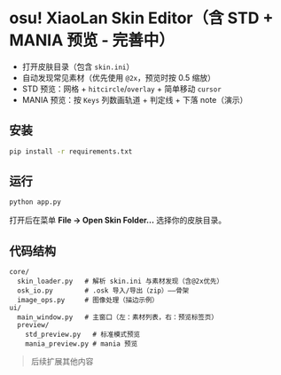 # osu! XiaoLan Skin Editor（含 STD + MANIA 预览 - 完善中）

- 打开皮肤目录（包含 `skin.ini`）
- 自动发现常见素材（优先使用 `@2x`，预览时按 0.5 缩放）
- STD 预览：网格 + `hitcircle`/`overlay` + 简单移动 `cursor`
- MANIA 预览：按 `Keys` 列数画轨道 + 判定线 + 下落 note（演示）

## 安装
```bash
pip install -r requirements.txt
```

## 运行
```bash
python app.py
```

打开后在菜单 **File → Open Skin Folder...** 选择你的皮肤目录。

## 代码结构
```
core/
  skin_loader.py   # 解析 skin.ini 与素材发现（含@2x优先）
  osk_io.py        # .osk 导入/导出（zip）——骨架
  image_ops.py     # 图像处理（描边示例）
ui/
  main_window.py   # 主窗口（左：素材列表，右：预览标签页）
  preview/
    std_preview.py   # 标准模式预览
    mania_preview.py # mania 预览
```

> 后续扩展其他内容
